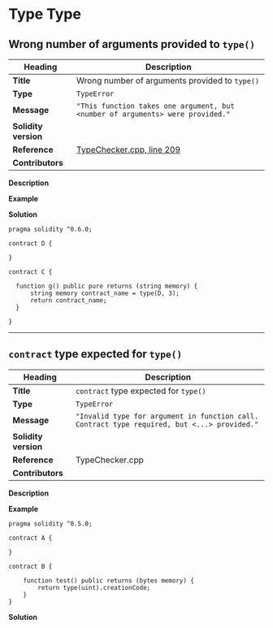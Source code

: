 
# Type Type

## Wrong number of arguments provided to `type()`

|Heading|Description|
|-|-|
|**Title**|Wrong number of arguments provided to `type()`|
|**Type**|`TypeError`|
|**Message**|```"This function takes one argument, but <number of arguments> were provided."```|
|**Solidity version**||
|**Reference**|[TypeChecker.cpp, line 209](https://github.com/ethereum/solidity/blob/efd8d8fe5eced023476af71491e9eae3dbde4d87/libsolidity/analysis/TypeChecker.cpp#L209)|
|**Contributors**||


**Description**

**Example**

**Solution**


```
pragma solidity ^0.6.0;

contract D {
    
}

contract C {
  
  function g() public pure returns (string memory) {
      string memory contract_name = type(D, 3);
      return contract_name;
  }
  
}
```

-----

## `contract` type expected for `type()`

|Heading|Description|
|-|-|
|**Title**|`contract` type expected for `type()`|
|**Type**|`TypeError`|
|**Message**|```"Invalid type for argument in function call. Contract type required, but <...> provided."```|
|**Solidity version**||
|**Reference**|TypeChecker.cpp|
|**Contributors**||


**Description**

**Example**

```
pragma solidity ^0.5.0;

contract A {
    
}

contract B {
    
    function test() public returns (bytes memory) {
        return type(uint).creationCode;
    }
}
```

**Solution**

